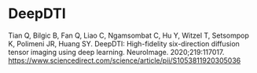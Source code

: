 # DeepDTI
Tian Q, Bilgic B, Fan Q, Liao C, Ngamsombat C, Hu Y, Witzel T, Setsompop K, Polimeni JR, Huang SY. DeepDTI: High-fidelity six-direction diffusion tensor imaging using deep learning. NeuroImage. 2020;219:117017. 
https://www.sciencedirect.com/science/article/pii/S1053811920305036
